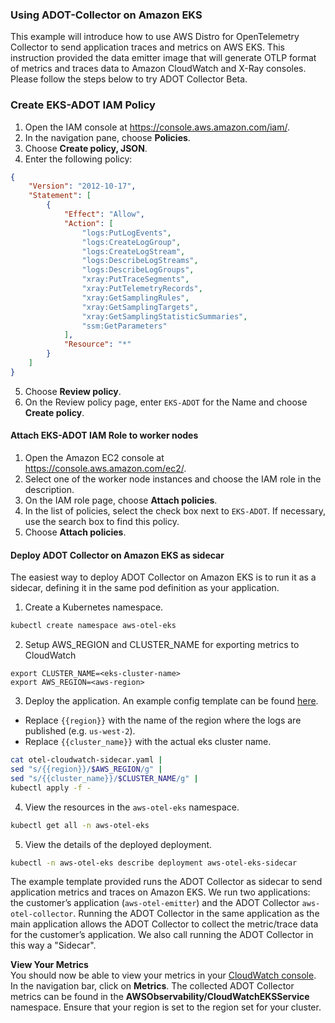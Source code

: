 ### Using ADOT-Collector on Amazon EKS

This example will introduce how to use AWS Distro for OpenTelemetry Collector to send application traces and metrics on AWS EKS. This instruction provided the data emitter image that will generate OTLP format of metrics and traces data to Amazon CloudWatch and X-Ray consoles.  Please follow the steps below to try ADOT Collector Beta.

### Create EKS-ADOT IAM Policy 
1. Open the IAM console at https://console.aws.amazon.com/iam/.
2. In the navigation pane, choose **Policies**.
3. Choose **Create policy, JSON**.
4. Enter the following policy:
```json
{
	"Version": "2012-10-17",
	"Statement": [
		{
			"Effect": "Allow",
			"Action": [
				"logs:PutLogEvents",
				"logs:CreateLogGroup",
				"logs:CreateLogStream",
				"logs:DescribeLogStreams",
				"logs:DescribeLogGroups",
				"xray:PutTraceSegments",
				"xray:PutTelemetryRecords",
				"xray:GetSamplingRules",
				"xray:GetSamplingTargets",
				"xray:GetSamplingStatisticSummaries",
				"ssm:GetParameters"
			],
			"Resource": "*"
		}
	]
}
```
5. Choose **Review policy**.
6. On the Review policy page, enter `EKS-ADOT` for the Name and choose **Create policy**.

#### Attach EKS-ADOT IAM Role to worker nodes
1. Open the Amazon EC2 console at https://console.aws.amazon.com/ec2/.
2. Select one of the worker node instances and choose the IAM role in the description.
3. On the IAM role page, choose **Attach policies**.
4. In the list of policies, select the check box next to `EKS-ADOT`. If necessary, use the search box to find this policy.
5. Choose **Attach policies**.

#### Deploy ADOT Collector on Amazon EKS as sidecar
The easiest way to deploy ADOT Collector on Amazon EKS is to run it as a sidecar, defining it in the same pod definition as your application.

1. Create a Kubernetes namespace.
```bash
kubectl create namespace aws-otel-eks
```

2. Setup AWS_REGION and CLUSTER_NAME for exporting metrics to CloudWatch
```
export CLUSTER_NAME=<eks-cluster-name>
export AWS_REGION=<aws-region>
```

3. Deploy the application. An example config template can be found [here](../../deployment-template/eks/otel-cloudwatch-sidecar.yaml).
* Replace `{{region}}` with the name of the region where the logs are published (e.g. `us-west-2`).
* Replace `{{cluster_name}}` with the actual eks cluster name.
```bash
cat otel-cloudwatch-sidecar.yaml |
sed "s/{{region}}/$AWS_REGION/g" | 
sed "s/{{cluster_name}}/$CLUSTER_NAME/g" |
kubectl apply -f - 
```
4. View the resources in the `aws-otel-eks` namespace.
```bash
kubectl get all -n aws-otel-eks
```
5. View the details of the deployed deployment.
```bash
kubectl -n aws-otel-eks describe deployment aws-otel-eks-sidecar
```

The example template provided runs the ADOT Collector as sidecar to send application metrics and traces on Amazon EKS. We run two applications: the customer’s application (`aws-otel-emitter`) and the ADOT Collector `aws-otel-collector`. Running the ADOT Collector in the same application as the main application allows the ADOT Collector to collect the metric/trace data for the customer’s application. We also call running the ADOT Collector in this way a "Sidecar". 

**View Your Metrics**  
You should now be able to view your metrics in your [CloudWatch console](https://console.aws.amazon.com/cloudwatch/). In the navigation bar, click on **Metrics**. The collected ADOT Collector metrics can be found in the **AWSObservability/CloudWatchEKSService** namespace. Ensure that your region is set to the region set for your cluster.
